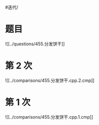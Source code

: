 #迭代/

# 题目

![[../questions/455.分发饼干]]

# 第 2 次

![[../comparisons/455.分发饼干.cpp.2.cmp]]

# 第 1 次

![[../comparisons/455.分发饼干.cpp.1.cmp]]